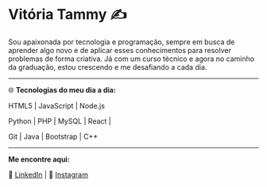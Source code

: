 # **Vitória Tammy** ✍️
Sou apaixonada por tecnologia e programação, sempre em busca de aprender algo novo e de aplicar esses conhecimentos para resolver problemas de forma criativa. Já com um curso técnico e agora no caminho da graduação, estou crescendo e me desafiando a cada dia.

---

🌐 **Tecnologias do meu dia a dia:**

HTML5 | JavaScript | Node.js

Python | PHP | MySQL | React | 

Git | Java | Bootstrap | C++

---

**Me encontre aqui:**

🔗 [LinkedIn](https://www.linkedin.com/in/vit%C3%B3ria-tammy-49494a265?utm_source=share&utm_campaign=share_via&utm_content=profile&utm_medium=android_app) | 📸 [Instagram](https://www.instagram.com/vitammy_?igsh=d2VhMGN1Zmp3N2wz)

